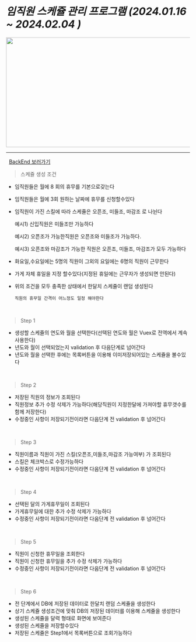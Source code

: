 # *임직원 스케쥴 관리 프로그램 (2024.01.16 ~ 2024.02.04 )*


<p align="center">
<img src="https://github.com/wonguk89/roster/assets/112766179/eef4d506-4c22-4b3a-8b2e-ff0b9bd59013" width="900px" height="300px">
</p>

___
&nbsp;
[BackEnd 보러가기](https://github.com/wonguk89/roster)
>스케쥴 생성 조건


- 임직원들은 월에 8 회의 휴무를 기본으로갖는다


- 임직원들은 월에 3회 원하는 날짜에 휴무를 신청할수있다


- 임직원이 가진 스킬에 따라  스케쥴은 오픈조, 미들조, 마감조 로 나뉜다
 
    예시1) 신입직원은 미들조만 가능하다


    예시2) 오픈조가 가능한직원은 오픈조와 미들조가 가능하다.


    예시3) 오픈조와 마감조가 가능한 직원은 오픈조, 미들조, 마감조가 모두 가능하다


- 화요일,수요일에는 5명의 직원이 그외의 요일에는 6명의 직원이 근무한다

- 가게 자체 휴일을 지정 할수있다(지정된 휴일에는 근무자가 생성되면 안된다)

- 위의 조건을 모두 충족한 상태에서 한달치 스케쥴이 랜덤 생성된다

   `직원의 휴무일 간격이 어느정도 일정 해야한다`

&nbsp;

>Step 1

- 생성할 스케쥴의 연도와 월을 선택한다(선택된 연도와 월은 Vuex로 전역에서 계속사용한다)
- 년도와 월이 선택되었는지 validation 후 다음단계로 넘어간다
- 년도와 월을 선택한 후에는 목록버튼을 이용해 이미저장되어있는 스케쥴을 볼수있다


&nbsp;

>Step 2

- 저장된 직원의 정보가 조회된다
- 직원정보 추가 수정 삭제가 가능하다(해당직원이 지정한달에 가져야할 휴무갯수를 함께 저장한다)
- 수정중인 사항이 저장되기전이라면 다음단계 전 validation 후 넘어간다

&nbsp;
>Step 3

- 직원이름과 직원이 가진 스킬(오픈조,미들조,마감조 가능여부) 가 조회된다
- 스킬은 체크박스로 수정가능하다
- 수정중인 사항이 저장되기전이라면 다음단계 전 validation 후 넘어간다

&nbsp;
>Step 4

- 선택된 달의 가게휴무일이 조회된다
- 가게휴무일에 대한 추가 수정 삭제가 가능하다
- 수정중인 사항이 저장되기전이라면 다음단계 전 validation 후 넘어간다

&nbsp;
>Step 5

- 직원이 신청한 휴무일을 조회한다
- 직원이 신청한 휴무일을 추가 수정 삭제가 가능하다
- 수정중인 사항이 저장되기전이라면 다음단계 전 validation 후 넘어간다

&nbsp;
>Step 6
- 전 단계에서 DB에 저장된 데이터로 한달치 랜덤 스케쥴을 생성한다
- 상기 스케쥴 생성조건에 맞춰 DB의 저장된 데이터를 이용해 스케쥴을 생성한다
- 생성된 스케쥴을 달력 형태로 화면에 보여준다
- 생성된 스케쥴을 저장할수있다
- 저장된 스케쥴은 Step1에서 목록버튼으로 조회가능하다

&nbsp;




